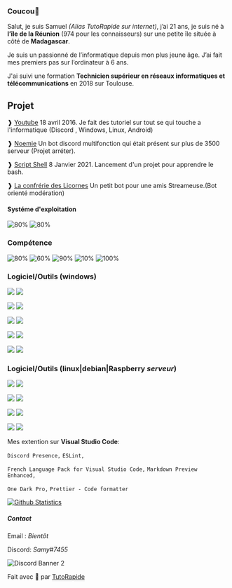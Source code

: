 ### Coucou👋

Salut, je suis Samuel *(Alias  TutoRapide sur internet)*, j’ai 21 ans, je suis né à **l’île de la Réunion** (974 pour les connaisseurs) sur une petite île située à côté de **Madagascar**. 

Je suis un passionné de l’informatique depuis mon plus jeune âge. J’ai fait mes premiers pas sur l’ordinateur à 6 ans.

J'ai suivi une formation **Technicien supérieur en réseaux informatiques et télécommunications** en 2018 sur Toulouse.

## Projet

❱ [Youtube](https://www.youtube.com/TutoRapide) 18 avril 2016. Je fait des tutoriel sur tout se qui touche a l'informatique (Discord , Windows, Linux, Android)

❱ [Noemie](#) Un bot discord multifonction qui était présent sur plus de 3500 serveur (Projet arréter).

❱ [Script Shell](https://github.com/T-TutoRapide) 8 Janvier 2021. Lancement d'un projet pour apprendre le bash.

❱ [La confrérie des Licornes](https://discord.gg/2fRyZpv) Un petit bot pour une amis Streameuse.(Bot orienté modération) <br/>


#### Systéme d'exploitation

<img src="https://progress-bar.dev/80?title=linux(debian/ubuntu)" alt="80%"> <img src="https://progress-bar.dev/90?title=Windows" alt="80%">


### Compétence

<img src="https://progress-bar.dev/80?title=Nginx" alt="80%"> <img src="https://progress-bar.dev/60?title=Apache" alt="60%"> <img src="https://progress-bar.dev/90?title=wordpress" alt="90%"> <img src="https://progress-bar.dev/10?title=Bash" alt="10%"> <img src="https://progress-bar.dev/100?title=Préparation%20de%20tutoriel" alt="100%">
  
### Logiciel/Outils (windows)

<img src="https://img.shields.io/badge/adobe%20photoshop%20-%2331A8FF.svg?&style=for-the-badge&logo=adobe%20photoshop&logoColor=white"/> <img src="https://img.shields.io/badge/adobe%20premiere%20pro%20-%239999FF.svg?&style=for-the-badge&logo=adobe%20premiere%20pro&logoColor=white"/> 

<img src="https://img.shields.io/badge/visual%20studio%20code%20-%23007ACC.svg?&style=for-the-badge&logo=visual-studio-code&logoColor=white"/> <img src="https://img.shields.io/badge/Nodemon%20-%2376D04B.svg?&style=for-the-badge&logo=Nodemon&logoColor=white"/>

<img src="https://img.shields.io/badge/Node.js%20-%23339933.svg?&style=for-the-badge&logo=node.js&logoColor=white"/> <img src="https://img.shields.io/badge/NPM%20-%23CB3837.svg?&style=for-the-badge&logo=npm&logoColor=white"/>

<img src="https://img.shields.io/badge/Open%20Broadcaster%20Software%20-%23302E31.svg?&style=for-the-badge&logo=OBS-Studio&logoColor=white"/> <img src="https://img.shields.io/badge/raspberry%20pi%20imager%20-%23F05032.svg?&style=for-the-badge&logo=Git&logoColor=white"/>

<img src="https://img.shields.io/badge/GitHub%20Desktop%20-%23A81C7D.svg?&style=for-the-badge&logo=GitHub&logoColor=white"/> <img src="https://img.shields.io/badge/Git%20-%23F05032.svg?&style=for-the-badge&logo=Git&logoColor=white"/>

### Logiciel/Outils (linux|debian|Raspberry *serveur*)

<img src="https://img.shields.io/badge/Node.js%20-%23339933.svg?&style=for-the-badge&logo=node.js&logoColor=white"/> <img src="https://img.shields.io/badge/NPM%20-%23CB3837.svg?&style=for-the-badge&logo=npm&logoColor=white"/>

<img src="https://img.shields.io/badge/NGINX%20-%23269539.svg?&style=for-the-badge&logo=NGINX&logoColor=white"/> <img src="https://img.shields.io/badge/Apache%20-%23D22128.svg?&style=for-the-badge&logo=apache&logoColor=white"/>

<img src="https://img.shields.io/badge/Mysql%20-%234479A1.svg?&style=for-the-badge&logo=MySQL&logoColor=white"/> <img src="https://img.shields.io/badge/MongoDB%20-%2347A248.svg?&style=for-the-badge&logo=MongoDB&logoColor=white"/>

<img src="https://img.shields.io/badge/PHP%20-%23777BB4.svg?&style=for-the-badge&logo=php&logoColor=white"/> <img src="https://img.shields.io/badge/Git%20-%23F05032.svg?&style=for-the-badge&logo=Git&logoColor=white"/>


Mes extention sur **Visual Studio Code**:

`Discord Presence,`
`ESLint,`

`French Language Pack for Visual Studio Code,`
`Markdown Preview Enhanced,`

`One Dark Pro,`
`Prettier - Code formatter`

  [![Github Statistics](https://github-readme-stats.vercel.app/api?username=tutorapide&theme=radical)](https://github.com/anuraghazra/github-readme-stats)

##### Contact

Email : *Bientôt*

Discord: *Samy#7455*

![Discord Banner 2](https://discordapp.com/api/guilds/753294055554809956/widget.png?style=banner2)

Fait avec 💖 par [TutoRapide](https://discord.gg/YM9XTZP)

